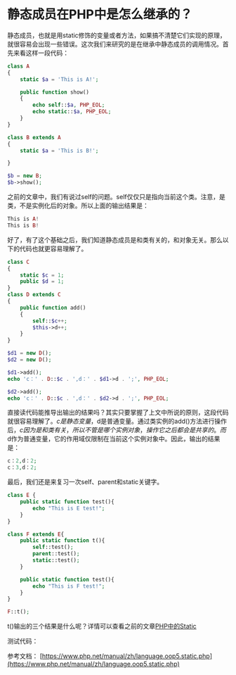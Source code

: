 # 静态成员在PHP中是怎么继承的？

静态成员，也就是用static修饰的变量或者方法，如果搞不清楚它们实现的原理，就很容易会出现一些错误。这次我们来研究的是在继承中静态成员的调用情况。首先来看这样一段代码：

```php
class A
{
    static $a = 'This is A!';

    public function show()
    {
        echo self::$a, PHP_EOL;
        echo static::$a, PHP_EOL;
    }
}

class B extends A
{
    static $a = 'This is B!';

}

$b = new B;
$b->show();
```

之前的文章中，我们有说过self的问题。self仅仅只是指向当前这个类。注意，是类，不是实例化后的对象。所以上面的输出结果是：

```php
This is A!
This is B!
```

好了，有了这个基础之后，我们知道静态成员是和类有关的，和对象无关。那么以下的代码也就更容易理解了。

```php
class C
{
    static $c = 1;
    public $d = 1;
}
class D extends C
{
    public function add()
    {
        self::$c++;
        $this->d++;
    }
}

$d1 = new D();
$d2 = new D();

$d1->add();
echo 'c：' . D::$c . ',d：' . $d1->d . ';', PHP_EOL;

$d2->add();
echo 'c：' . D::$c . ',d：' . $d2->d . ';', PHP_EOL;
```

直接读代码能推导出输出的结果吗？其实只要掌握了上文中所说的原则，这段代码就很容易理解了。$c是静态变量，$d是普通变量。通过类实例的add()方法进行操作后，$c因为是和类有关，所以不管是哪个实例对象，操作它之后都会是共享的。而$d作为普通变量，它的作用域仅限制在当前这个实例对象中。因此，输出的结果是：

```php
c：2,d：2;
c：3,d：2;
```

最后，我们还是来复习一次self、parent和static关键字。

```php
class E {
    public static function test(){
        echo "This is E test!";
    }
}

class F extends E{
    public static function t(){
        self::test();
        parent::test();
        static::test();
    }

    public static function test(){
        echo "This is F test!";
    }
}

F::t();
```

t()输出的三个结果是什么呢？详情可以查看之前的文章[PHP中的Static](https://mp.weixin.qq.com/s/vJc2lXnIg7GCgPkrTh_xsw)

测试代码：
[]()

参考文档：
[https://www.php.net/manual/zh/language.oop5.static.php](https://www.php.net/manual/zh/language.oop5.static.php)